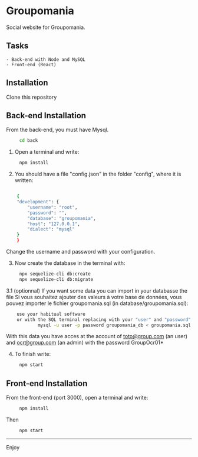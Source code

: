 # Groupomania

Social website for Groupomania.

## Tasks

    - Back-end with Node and MySQL
    - Front-end (React)

## Installation

Clone this repository

## Back-end Installation

From the back-end, you must have Mysql.

```bash
     cd back
```

1. Open a terminal and write:

```bash
     npm install
```

2. You should have a file "config.json" in the folder "config", where it is written:

```bash

    {
    "development": {
        "username": "root",
        "password": "",
        "database": "groupomania",
        "host": "127.0.0.1",
        "dialect": "mysql"
    }
    }
```

Change the username and password with your configuration.

3. Now create the database in the terminal with:

```bash
     npx sequelize-cli db:create
     npx sequelize-cli db:migrate
```

3.1 (optionnal) If you want some data you can import in your databasse the file Si vous souhaitez ajouter des valeurs à votre base de données, vous pouvez importer le fichier groupomania.sql (in database/groupomania.sql):

```bash
    use your habitual software
    or with the SQL terminal replacing with your "user" and "password" write the commmand:
            mysql -u user -p password groupomania_db < groupomania.sql
```

With this data you have acces at the account of toto@group.com (an user) and ocr@group.com (an admin) with the password GroupOcr01\*

4. To finish write:

```bash
     npm start
```

## Front-end Installation

From the front-end (port 3000), open a terminal and write:

```bash
     npm install
```

Then

```bash
     npm start
```

---

Enjoy

